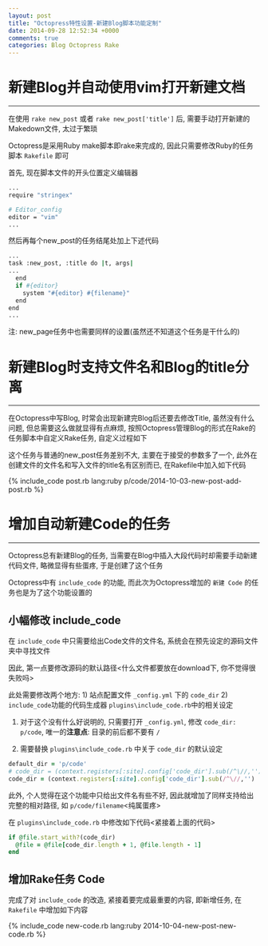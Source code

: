 ```yaml
---
layout: post
title: "Octopress特性设置-新建Blog脚本功能定制"
date: 2014-09-28 12:52:34 +0000
comments: true
categories: Blog Octopress Rake
---
```


# 新建Blog并自动使用vim打开新建文档

---

在使用 `rake new_post` 或者 `rake new_post['title']` 后, 需要手动打开新建的Makedown文件, 太过于繁琐

Octopress是采用Ruby make脚本即rake来完成的, 因此只需要修改Ruby的任务脚本 `Rakefile` 即可

首先, 现在脚本文件的开头位置定义编辑器

```bash
...
require "stringex"

# Editor_config
editor = "vim"
...
```

然后再每个new_post的任务结尾处加上下述代码

```bash
...
task :new_post, :title do |t, args|
...
  end
  if #{editor}
    system "#{editor} #{filename}"
  end
end
...
```

注: new_page任务中也需要同样的设置(虽然还不知道这个任务是干什么的)

# 新建Blog时支持文件名和Blog的title分离

---

在Octopress中写Blog, 时常会出现新建完Blog后还要去修改Title, 虽然没有什么问题, 但总需要这么做就显得有点麻烦, 按照Octopress管理Blog的形式在Rake的任务脚本中自定义Rake任务, 自定义过程如下

这个任务与普通的new_post任务差别不大, 主要在于接受的参数多了一个, 此外在创建文件的文件名和写入文件的title名有区别而已, 在Rakefile中加入如下代码

{% include_code post.rb lang:ruby p/code/2014-10-03-new-post-add-post.rb  %}

# 增加自动新建Code的任务

---

Octopress总有新建Blog的任务, 当需要在Blog中插入大段代码时却需要手动新建代码文件, 略微显得有些蛋疼, 于是创建了这个任务

Octopress中有 `include_code` 的功能, 而此次为Octopress增加的 `新建 Code` 的任务也是为了这个功能设置的

## 小幅修改 include_code

在 `include_code` 中只需要给出Code文件的文件名, 系统会在预先设定的源码文件夹中寻找文件

因此, 第一点要修改源码的默认路径<什么文件都要放在download下, 你不觉得很失败吗>

此处需要修改两个地方: 1) 站点配置文件 `_config.yml` 下的 `code_dir` 2) `include_code`功能的代码生成器 `plugins\include_code.rb`中的相关设定

1) 对于这个没有什么好说明的, 只需要打开 `_config.yml`, 修改 `code_dir: p/code`, 唯一的**注意点**: 目录的前后都不要有 `/`

2) 需要替换 `plugins\include_code.rb` 中关于 `code_dir` 的默认设定

```ruby
default_dir = 'p/code'
# code_dir = (context.registers[:site].config['code_dir'].sub(/^\//,'') || 'dowanload/code')
code_dir = (context.registers[:site].config['code_dir'].sub(/^\//,'') || default_dir)
```

此外, 个人觉得在这个功能中只给出文件名有些不好, 因此就增加了同样支持给出完整的相对路径, 如 `p/code/filename`<纯属蛋疼>

在 `plugins\include_code.rb` 中修改如下代码<紧接着上面的代码>

```ruby
if @file.start_with?(code_dir)
  @file = @file[code_dir.length + 1, @file.length - 1]
end
```

## 增加Rake任务 Code

完成了对 `include_code` 的改造, 紧接着要完成最重要的内容, 即新增任务, 在 `Rakefile` 中增加如下内容

{% include_code new-code.rb lang:ruby 2014-10-04-new-post-new-code.rb %}

